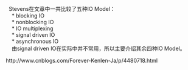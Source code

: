 <p>&nbsp; Stevens在文章中一共比较了五种IO Model：<br />&nbsp;&nbsp;&nbsp; * blocking IO<br />&nbsp;&nbsp;&nbsp; * nonblocking IO<br />&nbsp;&nbsp;&nbsp; * IO multiplexing<br />&nbsp;&nbsp;&nbsp; * signal driven IO<br />&nbsp;&nbsp;&nbsp; * asynchronous IO<br />&nbsp;&nbsp;&nbsp; 由signal driven IO在实际中并不常用，所以主要介绍其余四种IO Model。</p>
<p>http://www.cnblogs.com/Forever-Kenlen-Ja/p/4480718.html</p>